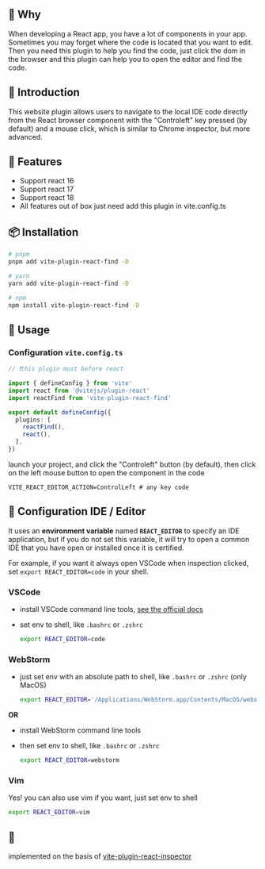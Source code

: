 ## 👀 Why
When developing a React app, you have a lot of components in your app. Sometimes you may forget where the code is located that you want to edit. Then you need this plugin to help you find the code, just click the dom in the browser and this plugin can help you to open the editor and find the code.


## 📖 Introduction
This website plugin allows users to navigate to the local IDE code directly from the React browser component with the "Controleft" key pressed (by default) and a mouse click, which is similar to Chrome inspector, but more advanced.

## 🌈 Features

- Support react 16
- Support react 17
- Support react 18
- All features out of box just need add this plugin in vite.config.ts

## 📦 Installation

```bash
# pnpm 
pnpm add vite-plugin-react-find -D

# yarn
yarn add vite-plugin-react-find -D

# npm
npm install vite-plugin-react-find -D
```

## 🦄 Usage

### Configuration `vite.config.ts`

```ts
// ❗️this plugin must before react

import { defineConfig } from 'vite'
import react from '@vitejs/plugin-react'
import reactFind from 'vite-plugin-react-find'

export default defineConfig({
  plugins: [
    reactFind(),
    react(),
  ],
})
```

launch your project, and click the "Controleft" button (by default), then click on the left mouse button to open the component in the code

```dotenv
VITE_REACT_EDITOR_ACTION=ControlLeft # any key code 
```

## 🔌  Configuration IDE / Editor

It uses an **environment variable** named **`REACT_EDITOR`** to specify an IDE application, but if you do not set this variable, it will try to open a common IDE that you have open or installed once it is certified.

For example, if you want it always open VSCode when inspection clicked, set `export REACT_EDITOR=code` in your shell.


### VSCode

- install VSCode command line tools, [see the official docs](https://code.visualstudio.com/docs/setup/mac#_launching-from-the-command-line)

- set env to shell, like `.bashrc` or `.zshrc`

  ```bash
  export REACT_EDITOR=code
  ```


### WebStorm

- just set env with an absolute path to shell, like `.bashrc` or `.zshrc` (only MacOS)

  ```bash
  export REACT_EDITOR='/Applications/WebStorm.app/Contents/MacOS/webstorm'
  ```

**OR**

- install WebStorm command line tools

- then set env to shell, like `.bashrc` or `.zshrc`

  ```bash
  export REACT_EDITOR=webstorm
  ```


### Vim

Yes! you can also use vim if you want, just set env to shell

```bash
export REACT_EDITOR=vim
```

## 🌸
implemented on the basis of [vite-plugin-react-inspector](https://www.npmjs.com/package/vite-plugin-react-inspector)
